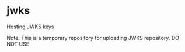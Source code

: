 # jwks
Hosting JWKS keys

Note: This is a temporary repository for uploading JWKS repository. DO NOT USE
